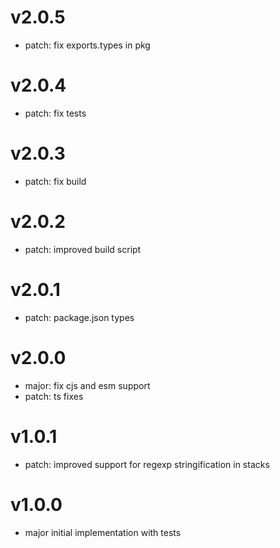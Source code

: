 # v2.0.5

- patch: fix exports.types in pkg

# v2.0.4

- patch: fix tests

# v2.0.3

- patch: fix build

# v2.0.2

- patch: improved build script

# v2.0.1

- patch: package.json types

# v2.0.0

- major: fix cjs and esm support
- patch: ts fixes

# v1.0.1

- patch: improved support for regexp stringification in stacks

# v1.0.0

- major initial implementation with tests
